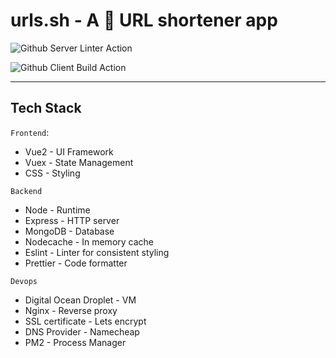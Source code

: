 # urls.sh - A 🔗 URL shortener app

![Github Server Linter Action](https://github.com/PranjalAgni/urls.sh/workflows/Github%20Server%20Linter%20Action/badge.svg)

![Github Client Build Action](https://github.com/PranjalAgni/urls.sh/workflows/Github%20Client%20Build%20Action/badge.svg)

---

## Tech Stack

`Frontend`:

- Vue2 - UI Framework
- Vuex - State Management
- CSS - Styling

`Backend`

- Node - Runtime
- Express - HTTP server
- MongoDB - Database
- Nodecache - In memory cache
- Eslint - Linter for consistent styling
- Prettier - Code formatter

`Devops`

- Digital Ocean Droplet - VM
- Nginx - Reverse proxy
- SSL certificate - Lets encrypt
- DNS Provider - Namecheap
- PM2 - Process Manager

